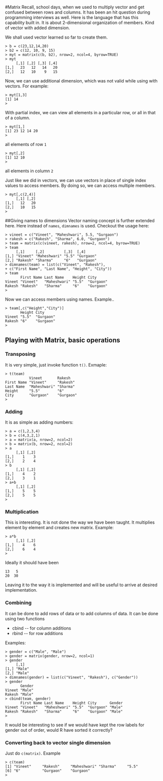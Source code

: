 #Matrix
Recall, school days, when we used to multiply vector and get confused between rows and columns. It has been an hit question during programming interviews as well. Here is the language that has this capability built in. It is about 2-dimensional organization of members. Kind of vector with added dimension.

We shall used vector learned so far to create them.

```
> b = c(23,12,14,20)
> b2 = c(12, 10, 9, 15)
> myt = matrix(c(b, b2), nrow=2, ncol=4, byrow=TRUE)
> myt
     [,1] [,2] [,3] [,4]
[1,]   23   12   14   20
[2,]   12   10    9   15
```

Now, we can use additional dimension, which was not valid while using with vectors. For example:
```
> myt[1,3]
[1] 14
> 
```

With partial index, we can view all elements in a particular row, or all in that of a column.
```
> myt[1,]
[1] 23 12 14 20
> 
```
all elements of row ``1``

```
> myt[,2]
[1] 12 10
> 
```
all elements in column ``2``

Just like we did in vectors, we can use vectors in place of single index values to access members. By doing so, we can access multiple members.
```
> myt[,c(2,4)]
     [,1] [,2]
[1,]   12   20
[2,]   10   15
> 
```

##Giving names to dimensions
Vector naming concept is further extended here. Here instead of ``names``, ``dimnames`` is used. Checkout the usage here:
```
> vineet = c("Vineet", "Maheshwari", 5.5, "Gurgaon")
> rakesh = c("Rakesh", "Sharma", 6.0, "Gurgaon")
> team = matrix(c(vineet, rakesh), nrow=2, ncol=4, byrow=TRUE)
> team
     [,1]     [,2]         [,3]  [,4]     
[1,] "Vineet" "Maheshwari" "5.5" "Gurgaon"
[2,] "Rakesh" "Sharma"     "6"   "Gurgaon"
> dimnames(team) = list(c("Vineet", "Rakesh"), 
+ c("First Name", "Last Name", "Height", "City"))
> team
       First Name Last Name    Height City     
Vineet "Vineet"   "Maheshwari" "5.5"  "Gurgaon"
Rakesh "Rakesh"   "Sharma"     "6"    "Gurgaon"
> 
```
Now we can access members using names. Example..
```
> team[,c("Height","City")]
       Height City     
Vineet "5.5"  "Gurgaon"
Rakesh "6"    "Gurgaon"
> 
```
## Playing with Matrix, basic operations
### Transposing
It is very simple, just invoke function ``t()``. Exmaple:
```
> t(team)
           Vineet       Rakesh   
First Name "Vineet"     "Rakesh" 
Last Name  "Maheshwari" "Sharma" 
Height     "5.5"        "6"      
City       "Gurgaon"    "Gurgaon"
> 
```
### Adding
It is as simple as adding numbers:
```
> a = c(1,2,3,4)
> b = c(4,3,2,1)
> a = matrix(a, nrow=2, ncol=2)
> b = matrix(b, nrow=2, ncol=2)
> a
     [,1] [,2]
[1,]    1    3
[2,]    2    4
> b
     [,1] [,2]
[1,]    4    2
[2,]    3    1
> a+b
     [,1] [,2]
[1,]    5    5
[2,]    5    5
> 
```
### Multiplication
This is interesting. It is not done the way we have been taught. It multiplies element by element and creates new matrix. Example:
```
> a*b
     [,1] [,2]
[1,]    4    6
[2,]    6    4
> 
```

Ideally it should have been
```
13   5
20  30
```
Leaving it to the way it is implemented and will be useful to arrive at desired implementation.

### Combining
It can be done to add rows of data or to add columns of data. It can be done using two functions

+ cbind -- for column additions
+ rbind -- for row additions

Examples:
```
> gender = c("Male", "Male")
> gender = matrix(gender, nrow=2, ncol=1)
> gender
     [,1]  
[1,] "Male"
[2,] "Male"
> dimnames(gender) = list(c("Vineet", "Rakesh"), c("Gender"))
> gender
       Gender
Vineet "Male"
Rakesh "Male"
> cbind(team, gender)
       First Name Last Name    Height City      Gender
Vineet "Vineet"   "Maheshwari" "5.5"  "Gurgaon" "Male"
Rakesh "Rakesh"   "Sharma"     "6"    "Gurgaon" "Male"
> 
```

It would be interesting to see if we would have kept the row labels for gender out of order, would R have sorted it correctly?
### Converting back to vector single dimension
Just do ``c(matrix)``. Example
```
> c(team)
[1] "Vineet"     "Rakesh"     "Maheshwari" "Sharma"     "5.5"       
[6] "6"          "Gurgaon"    "Gurgaon"   
> 
```

